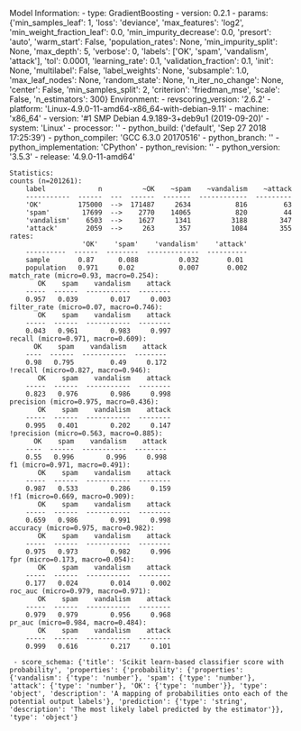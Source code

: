 Model Information:
	 - type: GradientBoosting
	 - version: 0.2.1
	 - params: {'min_samples_leaf': 1, 'loss': 'deviance', 'max_features': 'log2', 'min_weight_fraction_leaf': 0.0, 'min_impurity_decrease': 0.0, 'presort': 'auto', 'warm_start': False, 'population_rates': None, 'min_impurity_split': None, 'max_depth': 5, 'verbose': 0, 'labels': ['OK', 'spam', 'vandalism', 'attack'], 'tol': 0.0001, 'learning_rate': 0.1, 'validation_fraction': 0.1, 'init': None, 'multilabel': False, 'label_weights': None, 'subsample': 1.0, 'max_leaf_nodes': None, 'random_state': None, 'n_iter_no_change': None, 'center': False, 'min_samples_split': 2, 'criterion': 'friedman_mse', 'scale': False, 'n_estimators': 300}
	Environment:
	 - revscoring_version: '2.6.2'
	 - platform: 'Linux-4.9.0-11-amd64-x86_64-with-debian-9.11'
	 - machine: 'x86_64'
	 - version: '#1 SMP Debian 4.9.189-3+deb9u1 (2019-09-20)'
	 - system: 'Linux'
	 - processor: ''
	 - python_build: ('default', 'Sep 27 2018 17:25:39')
	 - python_compiler: 'GCC 6.3.0 20170516'
	 - python_branch: ''
	 - python_implementation: 'CPython'
	 - python_revision: ''
	 - python_version: '3.5.3'
	 - release: '4.9.0-11-amd64'
	
	Statistics:
	counts (n=201261):
		label             n          ~OK    ~spam    ~vandalism    ~attack
		-----------  ------  ---  ------  -------  ------------  ---------
		'OK'         175000  -->  171487     2634           816         63
		'spam'        17699  -->    2770    14065           820         44
		'vandalism'    6503  -->    1627     1341          3188        347
		'attack'       2059  -->     263      357          1084        355
	rates:
		              'OK'    'spam'    'vandalism'    'attack'
		----------  ------  --------  -------------  ----------
		sample       0.87      0.088          0.032       0.01
		population   0.971     0.02           0.007       0.002
	match_rate (micro=0.93, macro=0.254):
		   OK    spam    vandalism    attack
		-----  ------  -----------  --------
		0.957   0.039        0.017     0.003
	filter_rate (micro=0.07, macro=0.746):
		   OK    spam    vandalism    attack
		-----  ------  -----------  --------
		0.043   0.961        0.983     0.997
	recall (micro=0.971, macro=0.609):
		  OK    spam    vandalism    attack
		----  ------  -----------  --------
		0.98   0.795         0.49     0.172
	!recall (micro=0.827, macro=0.946):
		   OK    spam    vandalism    attack
		-----  ------  -----------  --------
		0.823   0.976        0.986     0.998
	precision (micro=0.975, macro=0.436):
		   OK    spam    vandalism    attack
		-----  ------  -----------  --------
		0.995   0.401        0.202     0.147
	!precision (micro=0.563, macro=0.885):
		  OK    spam    vandalism    attack
		----  ------  -----------  --------
		0.55   0.996        0.996     0.998
	f1 (micro=0.971, macro=0.491):
		   OK    spam    vandalism    attack
		-----  ------  -----------  --------
		0.987   0.533        0.286     0.159
	!f1 (micro=0.669, macro=0.909):
		   OK    spam    vandalism    attack
		-----  ------  -----------  --------
		0.659   0.986        0.991     0.998
	accuracy (micro=0.975, macro=0.982):
		   OK    spam    vandalism    attack
		-----  ------  -----------  --------
		0.975   0.973        0.982     0.996
	fpr (micro=0.173, macro=0.054):
		   OK    spam    vandalism    attack
		-----  ------  -----------  --------
		0.177   0.024        0.014     0.002
	roc_auc (micro=0.979, macro=0.971):
		   OK    spam    vandalism    attack
		-----  ------  -----------  --------
		0.979   0.979        0.956     0.968
	pr_auc (micro=0.984, macro=0.484):
		   OK    spam    vandalism    attack
		-----  ------  -----------  --------
		0.999   0.616        0.217     0.101
	
	 - score_schema: {'title': 'Scikit learn-based classifier score with probability', 'properties': {'probability': {'properties': {'vandalism': {'type': 'number'}, 'spam': {'type': 'number'}, 'attack': {'type': 'number'}, 'OK': {'type': 'number'}}, 'type': 'object', 'description': 'A mapping of probabilities onto each of the potential output labels'}, 'prediction': {'type': 'string', 'description': 'The most likely label predicted by the estimator'}}, 'type': 'object'}

